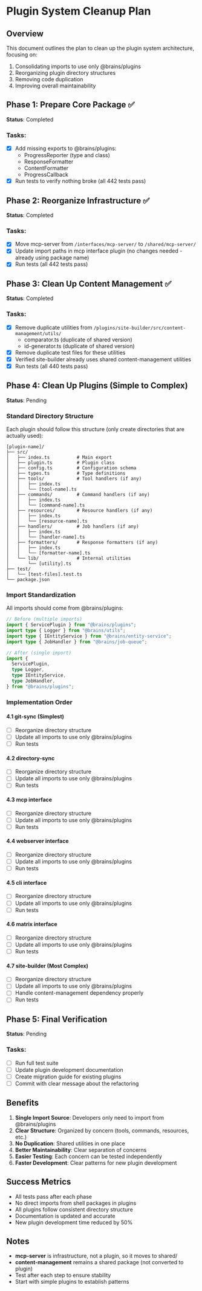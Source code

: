 # Plugin System Cleanup Plan

## Overview

This document outlines the plan to clean up the plugin system architecture, focusing on:

1. Consolidating imports to use only @brains/plugins
2. Reorganizing plugin directory structures
3. Removing code duplication
4. Improving overall maintainability

## Phase 1: Prepare Core Package ✅

**Status**: Completed

### Tasks:

- [x] Add missing exports to @brains/plugins:
  - ProgressReporter (type and class)
  - ResponseFormatter
  - ContentFormatter
  - ProgressCallback
- [x] Run tests to verify nothing broke (all 442 tests pass)

## Phase 2: Reorganize Infrastructure ✅

**Status**: Completed

### Tasks:

- [x] Move mcp-server from `/interfaces/mcp-server/` to `/shared/mcp-server/`
- [x] Update import paths in mcp interface plugin (no changes needed - already using package name)
- [x] Run tests (all 442 tests pass)

## Phase 3: Clean Up Content Management ✅

**Status**: Completed

### Tasks:

- [x] Remove duplicate utilities from `/plugins/site-builder/src/content-management/utils/`
  - comparator.ts (duplicate of shared version)
  - id-generator.ts (duplicate of shared version)
- [x] Remove duplicate test files for these utilities
- [x] Verified site-builder already uses shared content-management utilities
- [x] Run tests (all 440 tests pass)

## Phase 4: Clean Up Plugins (Simple to Complex)

**Status**: Pending

### Standard Directory Structure

Each plugin should follow this structure (only create directories that are actually used):

```
[plugin-name]/
├── src/
│   ├── index.ts          # Main export
│   ├── plugin.ts         # Plugin class
│   ├── config.ts         # Configuration schema
│   ├── types.ts          # Type definitions
│   ├── tools/            # Tool handlers (if any)
│   │   ├── index.ts
│   │   └── [tool-name].ts
│   ├── commands/         # Command handlers (if any)
│   │   ├── index.ts
│   │   └── [command-name].ts
│   ├── resources/        # Resource handlers (if any)
│   │   ├── index.ts
│   │   └── [resource-name].ts
│   ├── handlers/         # Job handlers (if any)
│   │   ├── index.ts
│   │   └── [handler-name].ts
│   ├── formatters/       # Response formatters (if any)
│   │   ├── index.ts
│   │   └── [formatter-name].ts
│   └── lib/              # Internal utilities
│       └── [utility].ts
├── test/
│   └── [test-files].test.ts
└── package.json
```

### Import Standardization

All imports should come from @brains/plugins:

```typescript
// Before (multiple imports)
import { ServicePlugin } from "@brains/plugins";
import type { Logger } from "@brains/utils";
import type { IEntityService } from "@brains/entity-service";
import type { JobHandler } from "@brains/job-queue";

// After (single import)
import {
  ServicePlugin,
  type Logger,
  type IEntityService,
  type JobHandler,
} from "@brains/plugins";
```

### Implementation Order

#### 4.1 git-sync (Simplest)

- [ ] Reorganize directory structure
- [ ] Update all imports to use only @brains/plugins
- [ ] Run tests

#### 4.2 directory-sync

- [ ] Reorganize directory structure
- [ ] Update all imports to use only @brains/plugins
- [ ] Run tests

#### 4.3 mcp interface

- [ ] Reorganize directory structure
- [ ] Update all imports to use only @brains/plugins
- [ ] Run tests

#### 4.4 webserver interface

- [ ] Reorganize directory structure
- [ ] Update all imports to use only @brains/plugins
- [ ] Run tests

#### 4.5 cli interface

- [ ] Reorganize directory structure
- [ ] Update all imports to use only @brains/plugins
- [ ] Run tests

#### 4.6 matrix interface

- [ ] Reorganize directory structure
- [ ] Update all imports to use only @brains/plugins
- [ ] Run tests

#### 4.7 site-builder (Most Complex)

- [ ] Reorganize directory structure
- [ ] Update all imports to use only @brains/plugins
- [ ] Handle content-management dependency properly
- [ ] Run tests

## Phase 5: Final Verification

**Status**: Pending

### Tasks:

- [ ] Run full test suite
- [ ] Update plugin development documentation
- [ ] Create migration guide for existing plugins
- [ ] Commit with clear message about the refactoring

## Benefits

1. **Single Import Source**: Developers only need to import from @brains/plugins
2. **Clear Structure**: Organized by concern (tools, commands, resources, etc.)
3. **No Duplication**: Shared utilities in one place
4. **Better Maintainability**: Clear separation of concerns
5. **Easier Testing**: Each concern can be tested independently
6. **Faster Development**: Clear patterns for new plugin development

## Success Metrics

- All tests pass after each phase
- No direct imports from shell packages in plugins
- All plugins follow consistent directory structure
- Documentation is updated and accurate
- New plugin development time reduced by 50%

## Notes

- **mcp-server** is infrastructure, not a plugin, so it moves to shared/
- **content-management** remains a shared package (not converted to plugin)
- Test after each step to ensure stability
- Start with simple plugins to establish patterns
